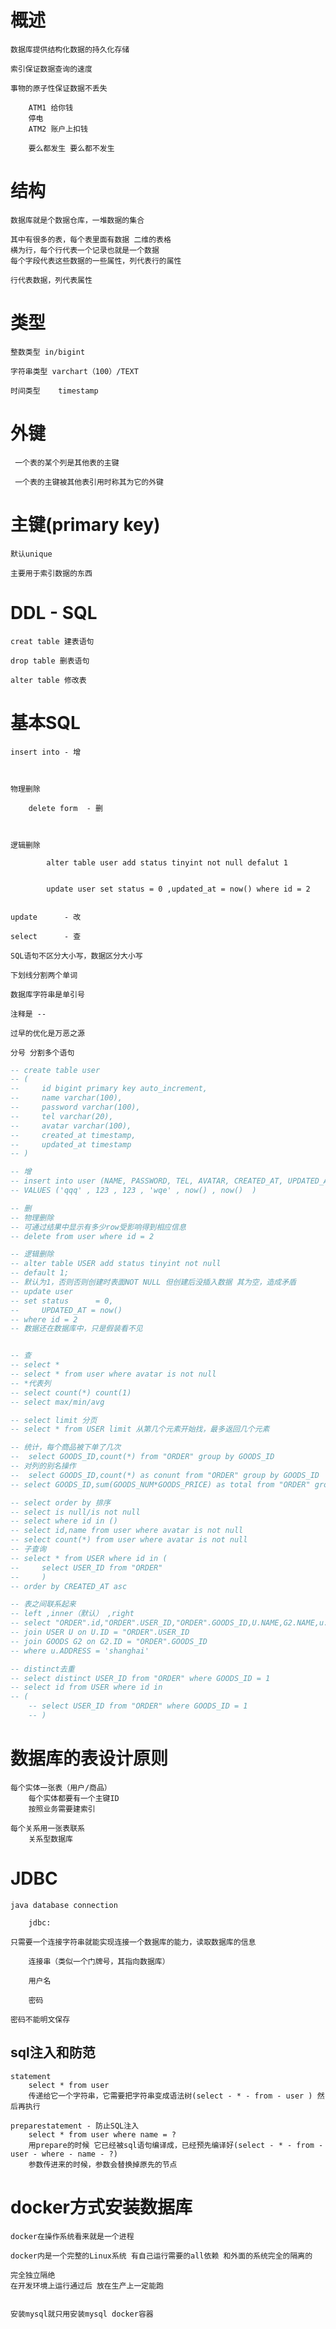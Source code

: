 # 概述

    数据库提供结构化数据的持久化存储
    
    索引保证数据查询的速度
    
    事物的原子性保证数据不丢失

        ATM1 给你钱
        停电
        ATM2 账户上扣钱

        要么都发生 要么都不发生

# 结构

    数据库就是个数据仓库，一堆数据的集合
    
    其中有很多的表，每个表里面有数据 二维的表格
    横为行，每个行代表一个记录也就是一个数据
    每个字段代表这些数据的一些属性，列代表行的属性

    行代表数据，列代表属性

# 类型

    整数类型 in/bigint
    
    字符串类型 varchart（100）/TEXT

    时间类型    timestamp

# 外键

     一个表的某个列是其他表的主键

     一个表的主键被其他表引用时称其为它的外键

# 主键(primary key)

    默认unique

    主要用于索引数据的东西


# DDL - SQL

    creat table 建表语句

    drop table 删表语句

    alter table 修改表

# 基本SQL

    insert into - 增 



    物理删除

        delete form  - 删



    逻辑删除

            alter table user add status tinyint not null defalut 1


            update user set status = 0 ,updated_at = now() where id = 2


    update      - 改

    select      - 查

    SQL语句不区分大小写，数据区分大小写

    下划线分割两个单词

    数据库字符串是单引号

    注释是 --

    过早的优化是万恶之源

    分号 分割多个语句

```SQL
-- create table user
-- (
--     id bigint primary key auto_increment,
--     name varchar(100),
--     password varchar(100),
--     tel varchar(20),
--     avatar varchar(100),
--     created_at timestamp,
--     updated_at timestamp
-- )

-- 增
-- insert into user (NAME, PASSWORD, TEL, AVATAR, CREATED_AT, UPDATED_AT)
-- VALUES ('qqq' , 123 , 123 , 'wqe' , now() , now()  )

-- 删
-- 物理删除
-- 可通过结果中显示有多少row受影响得到相应信息
-- delete from user where id = 2

-- 逻辑删除
-- alter table USER add status tinyint not null
-- default 1;
-- 默认为1，否则否则创建时表面NOT NULL 但创建后没插入数据 其为空，造成矛盾
-- update user
-- set status      = 0,
--     UPDATED_AT = now()
-- where id = 2
-- 数据还在数据库中，只是假装看不见


-- 查
-- select *
-- select * from user where avatar is not null
-- *代表列
-- select count(*) count(1)
-- select max/min/avg

-- select limit 分页
-- select * from USER limit 从第几个元素开始找，最多返回几个元素

-- 统计，每个商品被下单了几次
--  select GOODS_ID,count(*) from "ORDER" group by GOODS_ID
-- 对列的别名操作
--  select GOODS_ID,count(*) as conunt from "ORDER" group by GOODS_ID
-- select GOODS_ID,sum(GOODS_NUM*GOODS_PRICE) as total from "ORDER" group by GOODS_ID order by total desc

-- select order by 排序
-- select is null/is not null
-- select where id in ()
-- select id,name from user where avatar is not null
-- select count(*) from user where avatar is not null
-- 子查询
-- select * from USER where id in (
--     select USER_ID from "ORDER"
--     )
-- order by CREATED_AT asc

-- 表之间联系起来
-- left ,inner（默认） ,right 
-- select "ORDER".id,"ORDER".USER_ID,"ORDER".GOODS_ID,U.NAME,G2.NAME,u.TEL,u.ADDRESS from "ORDER"
-- join USER U on U.ID = "ORDER".USER_ID
-- join GOODS G2 on G2.ID = "ORDER".GOODS_ID
-- where u.ADDRESS = 'shanghai'

-- distinct去重
-- select distinct USER_ID from "ORDER" where GOODS_ID = 1
-- select id from USER where id in
-- (
    -- select USER_ID from "ORDER" where GOODS_ID = 1
    -- )
```

# 数据库的表设计原则

    每个实体一张表（用户/商品）
        每个实体都要有一个主键ID
        按照业务需要建索引
    
    每个关系用一张表联系
        关系型数据库


# JDBC

    java database connection

        jdbc:

    只需要一个连接字符串就能实现连接一个数据库的能力，读取数据库的信息

        连接串（类似一个门牌号，其指向数据库）

        用户名

        密码

    密码不能明文保存


## sql注入和防范

    statement
        select * from user 
        传递给它一个字符串，它需要把字符串变成语法树(select - * - from - user ) 然后再执行

    preparestatement - 防止SQL注入
        select * from user where name = ?
        用prepare的时候 它已经被sql语句编译成，已经预先编译好(select - * - from - user - where - name - ?)
        参数传进来的时候，参数会替换掉原先的节点



# docker方式安装数据库

    docker在操作系统看来就是一个进程

    docker内是一个完整的Linux系统 有自己运行需要的all依赖 和外面的系统完全的隔离的

    完全独立隔绝
    在开发环境上运行通过后 放在生产上一定能跑
    

    安装mysql就只用安装mysql docker容器